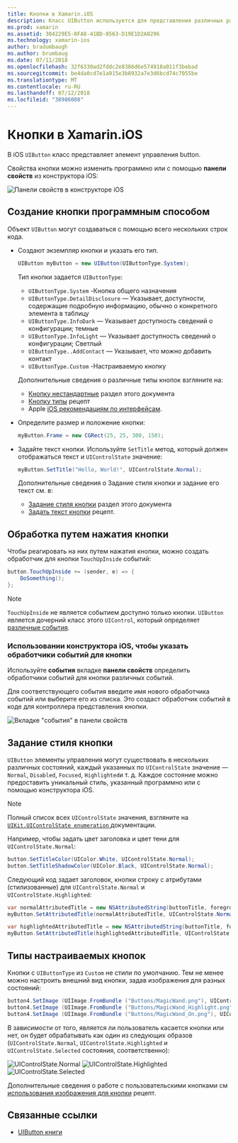 ```yaml
---
title: Кнопки в Xamarin.iOS
description: Класс UIButton используется для представления различных различные стили кнопки на экранах iOS. Это руководство описывает различные параметры для работы с кнопками в iOS.
ms.prod: xamarin
ms.assetid: 304229E5-8FA8-41BD-8563-D19E1D2A0296
ms.technology: xamarin-ios
author: bradumbaugh
ms.author: brumbaug
ms.date: 07/11/2018
ms.openlocfilehash: 32f6330ad2fddc2e8386d6e574918a011f3bebad
ms.sourcegitcommit: be4da0cd7e1a915e3b8932a7e3d6bcd74c7055be
ms.translationtype: MT
ms.contentlocale: ru-RU
ms.lasthandoff: 07/12/2018
ms.locfileid: "38986008"
---
```

# <a name="buttons-in-xamarinios"></a>Кнопки в Xamarin.iOS

В iOS `UIButton` класс представляет элемент управления button.

Свойства кнопки можно изменить программно или с помощью **панели свойств** из конструктора iOS:

![Панели свойств в конструкторе iOS](buttons-images/properties.png "панели свойств объекта в конструкторе iOS")

## <a name="creating-a-button-programmatically"></a>Создание кнопки программным способом

Объект `UIButton` могут создаваться с помощью всего нескольких строк кода.

- Создают экземпляр кнопки и указать его тип.

  ```csharp
  UIButton myButton = new UIButton(UIButtonType.System);
  ```

  Тип кнопки задается `UIButtonType`:

  - `UIButtonType.System` -Кнопка общего назначения
  - `UIButtonType.DetailDisclosure` — Указывает, доступности, содержащие подробную информацию, обычно о конкретного элемента в таблицу
  - `UIButtonType.InfoDark` — Указывает доступность сведений о конфигурации; темные
  - `UIButtonType.InfoLight` — Указывает доступность сведений о конфигурации; Светлый
  - `UIButtonType..AddContact` — Указывает, что можно добавить контакт
  - `UIButtonType.Custom` -Настраиваемую кнопку

  Дополнительные сведения о различные типы кнопок взгляните на:
  
  - [Кнопку нестандартные](#custom-button-types) раздел этого документа
  - [Кнопку типы](https://github.com/xamarin/recipes/tree/master/Recipes/ios/standard_controls/buttons/create_different_types_of_buttons) рецепт
  - Apple [iOS рекомендациям по интерфейсам](https://developer.apple.com/design/human-interface-guidelines/ios/controls/buttons/).

- Определите размер и положение кнопки:

  ```csharp
  myButton.Frame = new CGRect(25, 25, 300, 150);
  ```

- Задайте текст кнопки. Используйте `SetTitle` метод, который должен отображаться текст и `UIControlState` значение:

  ```csharp
  myButton.SetTitle("Hello, World!", UIControlState.Normal);
  ```

  Дополнительные сведения о Задание стиля кнопки и задание его текст см. в:

  - [Задание стиля кнопки](#styling-a-button) раздел этого документа
  - [Задать текст кнопки](https://github.com/xamarin/recipes/tree/master/Recipes/ios/standard_controls/buttons/set_button_text) рецепт.

## <a name="handling-a-button-tap"></a>Обработка путем нажатия кнопки

Чтобы реагировать на них путем нажатия кнопки, можно создать обработчик для кнопки `TouchUpInside` событий:

```csharp
button.TouchUpInside += (sender, e) => {
    DoSomething();
};
```

> [!NOTE]
> `TouchUpInside` не является событием доступно только кнопки. `UIButton` является дочерний класс этого `UIControl`, который определяет [различные события](https://developer.xamarin.com/api/type/UIKit.UIControlEvent/).

### <a name="using-the-ios-designer-to-specify-button-event-handlers"></a>Использовании конструктора iOS, чтобы указать обработчики событий для кнопки

Используйте **события** вкладке **панели свойств** определить обработчики событий для кнопки различных событий.

Для соответствующего события введите имя нового обработчика событий или выберите его из списка. Это создаст обработчик событий в коде для контроллера представления кнопки.

![Вкладке "события" в панели свойств](buttons-images/image1.png "вкладке \"события\" в панели свойств")

## <a name="styling-a-button"></a>Задание стиля кнопки

`UIButton` элементы управления могут существовать в нескольких различных состояний, каждый указанных по `UIControlState` значение — `Normal`, `Disabled`, `Focused`, `Highlighted`и т. д. Каждое состояние можно предоставить уникальный стиль, указанный программно или с помощью конструктора iOS.

> [!NOTE]
> Полный список всех `UIControlState` значения, взгляните на [ `UIKit.UIControlState enumeration` ](https://developer.xamarin.com/api/type/UIKit.UIControlState/) документации.

Например, чтобы задать цвет заголовка и цвет тени для `UIControlState.Normal`:

```csharp
button.SetTitleColor(UIColor.White, UIControlState.Normal);
button.SetTitleShadowColor(UIColor.Black, UIControlState.Normal);
```

Следующий код задает заголовок, кнопки строку с атрибутами (стилизованные) для `UIControlState.Normal` и `UIControlState.Highlighted`:

```csharp
var normalAttributedTitle = new NSAttributedString(buttonTitle, foregroundColor: UIColor.Blue, strikethroughStyle: NSUnderlineStyle.Single);
myButton.SetAttributedTitle(normalAttributedTitle, UIControlState.Normal);

var highlightedAttributedTitle = new NSAttributedString(buttonTitle, foregroundColor: UIColor.Green, strikethroughStyle: NSUnderlineStyle.Thick);
myButton.SetAttributedTitle(highlightedAttributedTitle, UIControlState.Highlighted);
```

## <a name="custom-button-types"></a>Типы настраиваемых кнопок

Кнопки с `UIButtonType` из `Custom` не стили по умолчанию. Тем не менее можно настроить внешний вид кнопки, задав изображения для разных состояний:

```csharp
button4.SetImage (UIImage.FromBundle ("Buttons/MagicWand.png"), UIControlState.Normal);
button4.SetImage (UIImage.FromBundle ("Buttons/MagicWand_Highlight.png"), UIControlState.Highlighted);
button4.SetImage (UIImage.FromBundle ("Buttons/MagicWand_On.png"), UIControlState.Selected);
```

В зависимости от того, является ли пользователь касается кнопки или нет, он будет обрабатывать как один из следующих образов (`UIControlState.Normal`, `UIControlState.Highlighted` и `UIControlState.Selected` состояния, соответственно):

![UIControlState.Normal](buttons-images/image22.png "UIControlState.Normal")
![UIControlState.Highlighted](buttons-images/image23.png "UIControlState.Highlighted") 
 ![UIControlState.Selected](buttons-images/image24.png "UIControlState.Selected")

Дополнительные сведения о работе с пользовательскими кнопками см [использования изображения для кнопки](https://github.com/xamarin/recipes/tree/master/Recipes/ios/standard_controls/buttons/use_an_image_for_a_button) рецепт.

## <a name="related-links"></a>Связанные ссылки

- [UIButton книги](https://developer.xamarin.com/workbooks/ios/user-interface/UIbutton/uibutton.workbook)
